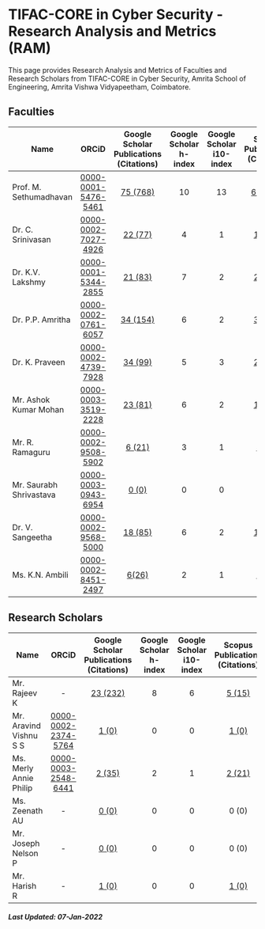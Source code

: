 # TIFAC-CORE in Cyber Security - Research Analysis and Metrics (RAM) 
This page provides Research Analysis and Metrics of Faculties and Research Scholars from TIFAC-CORE in Cyber Security, Amrita School of Engineering, Amrita Vishwa Vidyapeetham, Coimbatore.

## Faculties

| Name | ORCiD | Google Scholar <br/>Publications (Citations) | Google Scholar   <br/>h-index | Google Scholar <br/>i10-index | Scopus Publications (Citations) | Scopus h-index | 
|------|:------:|:---------------------------:|:----------------------:|:------------------------:|:-------------------:|:--------------:|
| Prof. M. Sethumadhavan | [0000-0001-5476-5461](https://orcid.org/0000-0001-5476-5461) | [75 (768)](https://scholar.google.co.in/citations?user=Xl_P9V0AAAAJ&hl=en) | 10 | 13 | [61 (400)](https://www.scopus.com/authid/detail.uri?authorId=55034101000) | 8 | 
| Dr. C. Srinivasan | [0000-0002-7027-4926](https://orcid.org/0000-0002-7027-4926) | [22 (77)](https://scholar.google.co.in/citations?user=nlt0DD4AAAAJ&hl=en) | 4 | 1 | [17 (51)](https://www.scopus.com/authid/detail.uri?authorId=43261707200) | 3 |
| Dr. K.V. Lakshmy | [0000-0001-5344-2855](https://orcid.org/0000-0001-5344-2855) | [21 (83)](https://scholar.google.co.in/citations?user=K2n1nh0AAAAJ&hl=en) | 7 | 2 | [20 (59)](https://www.scopus.com/authid/detail.uri?authorId=55032484300) | 5 |
| Dr. P.P. Amritha | [0000-0002-0761-6057](https://orcid.org/0000-0002-0761-6057) | [34 (154)](https://scholar.google.co.in/citations?user=8AwtAWsAAAAJ&hl=en) | 6 | 2 | [38 (41)](https://www.scopus.com/authid/detail.uri?authorId=36536628700) | 3 |
| Dr. K. Praveen | [0000-0002-4739-7928](https://orcid.org/0000-0002-4739-7928) | [34 (99)](https://scholar.google.com/citations?hl=en&user=NHVcW84AAAAJ&hl=en) | 5 | 3 | [29 (71)](https://www.scopus.com/authid/detail.uri?authorId=8552046600) | 4 |
| Mr. Ashok Kumar Mohan | [0000-0003-3519-2228](https://orcid.org/0000-0003-3519-2228) | [23 (81)](https://scholar.google.co.in/citations?user=W6nvRkQAAAAJ&hl=en) | 6 | 2 | [15 (34)](https://www.scopus.com/authid/detail.uri?authorId=57195934643) | 4 |
| Mr. R. Ramaguru | [0000-0002-9508-5902](https://orcid.org/0000-0002-9508-5902) | [6 (21)](https://scholar.google.co.in/citations?user=-DjvKqgAAAAJ&hl=en) | 3 | 1 | [4 (13)](https://www.scopus.com/authid/detail.uri?authorId=57210210467) | 2 |
| Mr. Saurabh Shrivastava | [0000-0003-0943-6954](https://orcid.org/0000-0003-0943-6954) | [0 (0)](https://scholar.google.com/citations?user=QdXcVjUAAAAJ&hl=en) | 0 | 0 | 0 (0) | 0 | 
| Dr. V. Sangeetha | [0000-0002-9568-5000](https://orcid.org/0000-0002-9568-5000) | [18 (85)](https://scholar.google.co.in/citations?user=jaxJad8AAAAJ&hl=en) | 6 | 2 | [17 (53)](https://www.scopus.com/authid/detail.uri?authorId=57210551454) | 5 |
| Ms. K.N. Ambili | [0000-0002-8451-2497](https://orcid.org/0000-0002-8451-2497) | [6(26)](https://scholar.google.co.in/citations?user=ZWxL_tkAAAAJ&hl=en) | 2 | 1 | [1 (12)](https://www.scopus.com/authid/detail.uri?authorId=57200573039) | 1 |

## Research Scholars

| Name | ORCiD | Google Scholar <br/>Publications (Citations) | Google Scholar   <br/>h-index | Google Scholar <br/>i10-index | Scopus Publications (Citations) | Scopus h-index | 
|------|:------:|:---------------------------:|:----------------------:|:------------------------:|:-------------------:|:--------------:|
| Mr. Rajeev K | - | [23 (232)](https://scholar.google.com/citations?user=D9kO6VgAAAAJ&hl=en) | 8 | 6 | [5 (15)](https://www.scopus.com/authid/detail.uri?authorId=56289833000) | 2 | 
| Mr. Aravind Vishnu S S | [0000-0002-2374-5764](https://orcid.org/0000-0002-2374-5764) | [1 (0)](https://scholar.google.com/citations?hl=en&user=8q2B8WYAAAAJ&hl=en) | 0 | 0 | [1 (0)](https://www.scopus.com/authid/detail.uri?authorId=57223096858) | 0 | 
| Ms. Merly Annie Philip | [0000-0003-2548-6441](https://orcid.org/0000-0003-2548-6441) | [2 (35)](https://scholar.google.com/citations?hl=en&user=k8mFoKoAAAAJ&hl=en) | 2 | 1 | [2 (21)](https://www.scopus.com/authid/detail.uri?authorId=57202992926) | 2 | 
| Ms. Zeenath AU | - | [0 (0)](https://scholar.google.com/citations?hl=en&user=MugxgaYAAAAJ&hl=en) | 0 | 0 | 0 (0) | 0 | 
| Mr. Joseph Nelson P | - | [0 (0)](https://scholar.google.com/citations?hl=en&user=RnkThh8AAAAJ&hl=en) | 0 | 0 | 0 (0) | 0 | 
| Mr. Harish R | - | [1 (0)](https://scholar.google.co.in/citations?hl=en&user=weIsDiIAAAAJ&hl=en) | 0 | 0 | [1 (0)](https://www.scopus.com/authid/detail.uri?authorId=57222348310) | 0 | 

##### Last Updated: 07-Jan-2022
